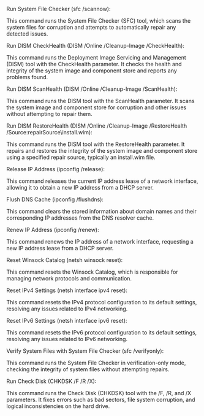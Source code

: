 Run System File Checker (sfc /scannow):

This command runs the System File Checker (SFC) tool, which scans the system files for corruption and attempts to automatically repair any detected issues.

Run DISM CheckHealth (DISM /Online /Cleanup-Image /CheckHealth):

This command runs the Deployment Image Servicing and Management (DISM) tool with the CheckHealth parameter.
It checks the health and integrity of the system image and component store and reports any problems found.

Run DISM ScanHealth (DISM /Online /Cleanup-Image /ScanHealth):

This command runs the DISM tool with the ScanHealth parameter.
It scans the system image and component store for corruption and other issues without attempting to repair them.

Run DISM RestoreHealth (DISM /Online /Cleanup-Image /RestoreHealth /Source:repairSource\install.wim):

This command runs the DISM tool with the RestoreHealth parameter.
It repairs and restores the integrity of the system image and component store using a specified repair source, typically an install.wim file.

Release IP Address (ipconfig /release):

This command releases the current IP address lease of a network interface, allowing it to obtain a new IP address from a DHCP server.

Flush DNS Cache (ipconfig /flushdns):

This command clears the stored information about domain names and their corresponding IP addresses from the DNS resolver cache.

Renew IP Address (ipconfig /renew):

This command renews the IP address of a network interface, requesting a new IP address lease from a DHCP server.

Reset Winsock Catalog (netsh winsock reset):

This command resets the Winsock Catalog, which is responsible for managing network protocols and communication.

Reset IPv4 Settings (netsh interface ipv4 reset):

This command resets the IPv4 protocol configuration to its default settings, resolving any issues related to IPv4 networking.

Reset IPv6 Settings (netsh interface ipv6 reset):

This command resets the IPv6 protocol configuration to its default settings, resolving any issues related to IPv6 networking.

Verify System Files with System File Checker (sfc /verifyonly):

This command runs the System File Checker in verification-only mode, checking the integrity of system files without attempting repairs.

Run Check Disk (CHKDSK /F /R /X):

This command runs the Check Disk (CHKDSK) tool with the /F, /R, and /X parameters.
It fixes errors such as bad sectors, file system corruption, and logical inconsistencies on the hard drive.
